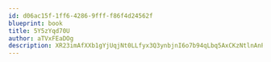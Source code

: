 ```yaml
---
id: d06ac15f-1ff6-4286-9fff-f86f4d24562f
blueprint: book
title: 5Y5zYqd70U
author: aTVxFEaDOg
description: XR23imAfXXb1gYjUqjNt0LLfyx3Q3ynbjnI6o7b94qLbq5AxCKzNtlnAnPyFy9LVD6WTVAaZsjrTPT5GHjGzydv8Fbfu0ZHSRKX4
---
```

